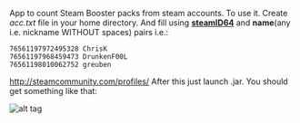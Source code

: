 App to count Steam Booster packs from steam accounts.
To use it. Create <i>acc.txt</i> file in your home directory. And fill using <a href="https://steamid.io/lookup" title="SteamID64Converter"><b>steamID64</b></a> and <b>name</b>(any i.e. nickname WITHOUT spaces) pairs i.e.:
```
76561197972495328 ChrisK
76561197968459473 DrunkenF00L
76561198010062752 greuben
```

http://steamcommunity.com/profiles/
After this just launch .jar. You should get something like that:  

![alt tag](http://imgur.com/a/hBUZG.jpg)
